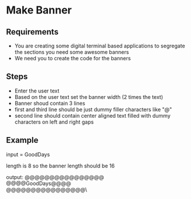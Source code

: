 # Make Banner

## Requirements
- You are creating some digital terminal based applications to segregate the sections you need some awesome banners
- We need you to create the code for the banners

## Steps
- Enter the user text
- Based on the user text set the banner width (2 times the text)
- Banner shoud contain 3 lines 
- first and third line should be just dummy filler characters like "@"
- second line should contain center aligned text filled with dummy characters on left and right gaps


## Example
input = GoodDays

length is 8 so the banner length should be 16

output:
@@@@@@@@@@@@@@@@\
@@@@GoodDays@@@@\
@@@@@@@@@@@@@@@@\



